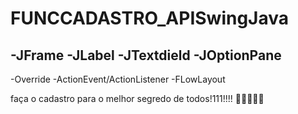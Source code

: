 # FUNCCADASTRO_APISwingJava







-JFrame
-JLabel
-JTextdield
-JOptionPane
--------
-Override
-ActionEvent/ActionListener
-FLowLayout

faça o cadastro para o melhor segredo de todos!111!!!! 🙂🙂🙂🙂🙂
